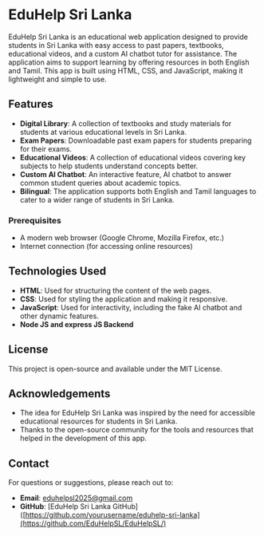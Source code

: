 # EduHelp Sri Lanka

EduHelp Sri Lanka is an educational web application designed to provide students in Sri Lanka with easy access to past papers, textbooks, educational videos, and a custom AI chatbot tutor for assistance. The application aims to support learning by offering resources in both English and Tamil. This app is built using HTML, CSS, and JavaScript, making it lightweight and simple to use.

## Features

* **Digital Library**: A collection of textbooks and study materials for students at various educational levels in Sri Lanka.
* **Exam Papers**: Downloadable past exam papers for students preparing for their exams.
* **Educational Videos**: A collection of educational videos covering key subjects to help students understand concepts better.
* **Custom AI Chatbot**: An interactive feature, AI chatbot to answer common student queries about academic topics.
* **Bilingual**: The application supports both English and Tamil languages to cater to a wider range of students in Sri Lanka.


### Prerequisites

* A modern web browser (Google Chrome, Mozilla Firefox, etc.)
* Internet connection (for accessing online resources)


## Technologies Used

* **HTML**: Used for structuring the content of the web pages.
* **CSS**: Used for styling the application and making it responsive.
* **JavaScript**: Used for interactivity, including the fake AI chatbot and other dynamic features.
* **Node JS and express JS Backend**


## License

This project is open-source and available under the MIT License.

## Acknowledgements

* The idea for EduHelp Sri Lanka was inspired by the need for accessible educational resources for students in Sri Lanka.
* Thanks to the open-source community for the tools and resources that helped in the development of this app.

## Contact

For questions or suggestions, please reach out to:

* **Email**: [eduhelpsl2025@gmail.com](mailto:your.email@example.com)
* **GitHub**: [EduHelp Sri Lanka GitHub]([https://github.com/yourusername/eduhelp-sri-lanka](https://github.com/EduHelpSL/EduHelpSL/)
